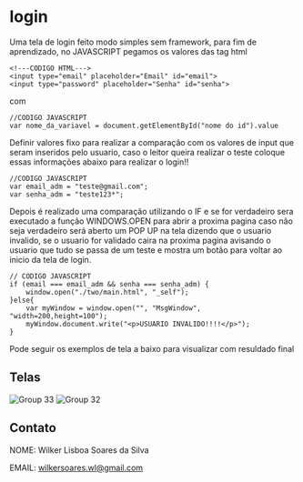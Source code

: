 # login
Uma tela de login feito modo simples sem framework, para fim de aprendizado, no JAVASCRIPT pegamos os valores das tag html

    <!---CODIGO HTML--->
    <input type="email" placeholder="Email" id="email">
    <input type="password" placeholder="Senha" id="senha">
com

    //CODIGO JAVASCRIPT
    var nome_da_variavel = document.getElementById("nome do id").value
Definir valores fixo para realizar a comparação com os valores de input que seram inseridos pelo usuario, caso o leitor queira realizar o teste coloque essas informações abaixo para realizar o login!!
    
    //CODIGO JAVASCRIPT
    var email_adm = "teste@gmail.com";
    var senha_adm = "teste123*";
Depois é realizado uma comparação utilizando o IF e se for verdadeiro sera executado a função WINDOWS.OPEN para abrir a proxima pagina caso não seja verdadeiro será aberto um POP UP na tela dizendo que o usuario invalido, se o usuario for validado caira na proxima pagina avisando o usuario que tudo se passa de um teste e mostra um botão para voltar ao inicio da tela de login.

    // CODIGO JAVASCRIPT
    if (email === email_adm && senha === senha_adm) {
        window.open("./two/main.html", "_self");
    }else{
        var myWindow = window.open("", "MsgWindow", "width=200,height=100");
        myWindow.document.write("<p>USUARIO INVALIDO!!!!</p>");
    }

Pode seguir os exemplos de tela a baixo para visualizar com resuldado final
    
## Telas
![Group 33](https://github.com/wilkerlisboa/login/assets/73085812/98185075-4bda-45e6-96a9-01665436515f)
![Group 32](https://github.com/wilkerlisboa/login/assets/73085812/cbb27328-82f7-421a-b117-2676a0e0aa93)

## Contato
NOME: Wilker Lisboa Soares da Silva

EMAIL: wilkersoares.wl@gmail.com


